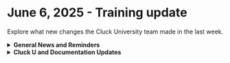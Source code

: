 # June 6, 2025 - Training update

Explore what new changes the Cluck University team made in the last week.

<details>

<summary><strong>General News and Reminders</strong></summary>

* **SHOUT OUTS** **TO:**
  * Sophie, Phil, Cameron, Neal, Michael, Jerson, Josh T., Christian, Matt, Miles, Tony, Hans, Warren John, Josh C., Jake, Brad, Gijsbert, Christian F., Mark R., Paul, and Mike R. for passing the Foundations Certification.
    * Take the [Rewst Foundations](https://learn.rewst.io/rewst-foundations-certification) Exam, and collect your prestigious **Certified Rewster** badge in Discord along with access to the super-secret Discord channel.&#x20;
  * Joshua, Bruce, Matt, Tony, Nhan, Florian, Warren John, Ronald, Josh C., Miles, Mike R., Jared, Jack M., Cormac, and Jennifer for passing the Clean Automation Certification.
    * Take the [Clean Automation](https://learn.rewst.io/clean-automation-certification) exam and get that fancy certificate!

- Join us in our [Cluck-U Discord channel](https://discord.com/channels/936789089703845988/1121465945295167588) if you have any questions, comments, or concerns!
- Sign up for Cluck University [Office Hours](https://learn.rewst.io/cluck-university-office-hours)  to work through any questions you have during and after training! If there is something you want us to cover, Let us know!

</details>

<details>

<summary><strong>Cluck U and Documentation Updates</strong></summary>

**What's New at Cluck University?**

* Sign up for [Live Trainings for the month of June](https://learn.rewst.io/page/live-training)

- Take our new [Completion handler course](https://learn.rewst.io/getting-started-with-completion-handlers)!
- The Rewst [Onboarding Overview](https://learn.rewst.io/path/onboarding-learning-path/onboarding-overview) course has a revised sequence to clarify key steps to complete during onboarding, and the [Integrate your PSA](https://learn.rewst.io/path/onboarding-learning-path/integrating-your-psa) course now features an Autotask demo video.

**New & Updated Documentation Pages:**

* [Overview of what can be done with PowerShell scripts in Rewst](https://docs.rewst.help/documentation/jinja/use-powershell-scripts-in-rewst)
* Organizational Setup Report Crate: [https://docs.rewst.help/documentation/crates/existing-crate-documentation/organizational-setup-report-crate](https://docs.rewst.help/documentation/crates/existing-crate-documentation/organizational-setup-report-crate)
* OpenText Secure Cloud integration: [https://docs.rewst.help/documentation/configuration/integrations/integration-guides/opentext-secure-cloud-integration](https://docs.rewst.help/documentation/configuration/integrations/integration-guides/opentext-secure-cloud-integration)
* Updated documentation to our workflows intro, to reflect new workflows and results page filtering capabilities: [https://docs.rewst.help/documentation/automations/workflows](https://docs.rewst.help/documentation/automations/workflows)
* Early documentation for our new kits and their related subworkflows. This section of our site will grow in the coming months - check back for more developments:
  * Kits - [https://docs.rewst.help/documentation/automations/kits](https://docs.rewst.help/documentation/automations/kits)
  * Subworkflows - [https://docs.rewst.help/documentation/automations/subworkflows](https://docs.rewst.help/documentation/automations/subworkflows)
* Base64 encode and decode transform actions:&#x20;
  * [https://docs.rewst.help/documentation/automations/actions-in-rewst/transform-actions/base64-encode-transform-action](https://docs.rewst.help/documentation/automations/actions-in-rewst/transform-actions/base64-encode-transform-action)
  * [https://docs.rewst.help/documentation/automations/actions-in-rewst/transform-actions/base64-decode-transform-action](https://docs.rewst.help/documentation/automations/actions-in-rewst/transform-actions/base64-decode-transform-action)

</details>

